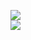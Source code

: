 [![](https://img.shields.io/badge/Made%20With-Github%20Spray-lightgrey.svg?style=for-the-badge&logo=github)](https://github.com/Annihil/github-spray#13933)  
[![](https://i.imgur.com/2DrTn0Z.gif)](https://github.com/Annihil/github-spray)